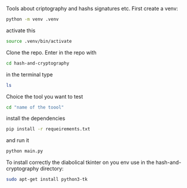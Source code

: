 Tools about criptography and hashs signatures etc.
First create a venv:
```bash
python -m venv .venv
```
activate this
```bash
source .venv/bin/activate
```
Clone the repo.
Enter in the repo with 
```bash
cd hash-and-cryptography
```
in the terminal type
```bash
ls
```
Choice the tool you want to test
```bash
cd "name of the toool"
```
install the dependencies 
```bash
pip install -r requeirements.txt
```
and run it
```bash
python main.py
```
To install correctly the diabolical tkinter on you env use in the hash-and-cryptography directory:
```bash
sudo apt-get install python3-tk
```

